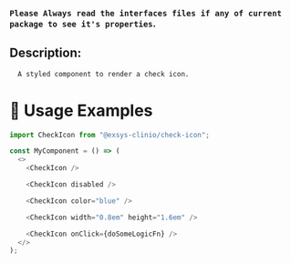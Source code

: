 ### `Please Always read the interfaces files if any of current package to see it's properties`.

## Description:

```sh
  A styled component to render a check icon.
```

# 🔨 Usage Examples

```typescript
import CheckIcon from "@exsys-clinio/check-icon";

const MyComponent = () => (
  <>
    <CheckIcon />

    <CheckIcon disabled />

    <CheckIcon color="blue" />

    <CheckIcon width="0.8em" height="1.6em" />

    <CheckIcon onClick={doSomeLogicFn} />
  </>
);
```
